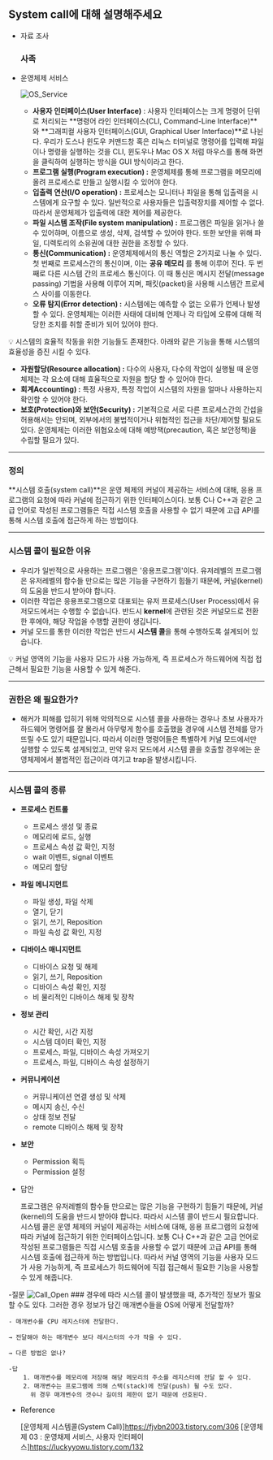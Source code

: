 ## System call에 대해 설명해주세요

- 자료 조사
    
    ### 사족

- 운영체제 서비스
    
    ![OS_Service](https://github.com/JungMunGyu/CS_interview_Study/blob/main/os&computer_structure/img/Os_Service.png?raw=true)
    
    - **사용자 인터페이스(User Interface)** : 사용자 인터페이스는 크게 명령어 단위로 처리되는 **명령어 라인 인터페이스(CLI, Command-Line Interface)**와 **그래피컬 사용자 인터페이스(GUI, Graphical User Interface)**로 나뉜다. 우리가 도스나 윈도우 커맨드창 혹은 리눅스 터미널로 명령어를 입력해 파일이나 명령을 실행하는 것을 CLI, 윈도우나 Mac OS X 처럼 마우스를 통해 화면을 클릭하여 실행하는 방식을 GUI 방식이라고 한다.
    - **프로그램 실행(Program execution) :** 운영체제를 통해 프로그램을 메모리에 올려 프로세스로 만들고 실행시킬 수 있어야 한다.
    - **입출력 연산(I/O operation) :** 프로세스는 모니터나 파일을 통해 입출력을 시스템에게 요구할 수 있다. 일반적으로 사용자들은 입출력장치를 제어할 수 없다. 따라서 운영체제가 입출력에 대한 제어를 제공한다.
    - **파일 시스템 조작(File system manipulation) :** 프로그램은 파일을 읽거나 쓸 수 있어햐며, 이름으로 생성, 삭제, 검색할 수 있어야 한다. 또한 보안을 위해 파일, 디렉토리의 소유권에 대한 권한을 조정할 수 있다.
    - **통신(Communication) :** 운영체제에서의 통신 역할은 2가지로 나눌 수 있다. 첫 번째로 프로세스간의 통신이며, 이는 **공유 메모리** 를 통해 이루어 진다. 두 번째로 다른 시스템 간의 프로세스 통신이다. 이 때 통신은 메시지 전달(message passing) 기법을 사용해 이루어 지며, 패킷(packet)을 사용해 시스템간 프로세스 사이를 이동한다.
    - **오류 탐지(Error detection) :** 시스템에는 예측할 수 없는 오류가 언제나 발생할 수 있다. 운영체제는 이러한 사태에 대비해 언제나 각 타입에 오류에 대해 적당한 조치를 취할 준비가 되어 있어야 한다.

<aside>
💡 시스템의 효율적 작동을 위한 기능들도 존재한다. 아래와 같은 기능을 통해 시스템의 효율성을 증진 시킬 수 있다.

- **자원할당(Resource allocation) :** 다수의 사용자, 다수의 작업이 실행될 때 운영체제는 각 요소에 대해 효율적으로 자원을 할당 할 수 있어야 한다.
- **회계Accounting) :** 특정 사용자, 특정 작업이 시스템의 자원을 얼마나 사용하는지 확인할 수 있어야 한다.
- **보호(Protection)와 보안(Security) :** 기본적으로 서로 다른 프로세스간의 간섭을 허용해서는 안되며, 외부에서의 불법적이거나 위협적인 접근을 차단/제어할 필요도 있다. 운영체제는 이러한 위협요소에 대해 예방책(precaution, 혹은 보안정책)을 수립할 필요가 있다.
</aside>

---

### 정의

**시스템 호출(system call)**은 운영 체제의 커널이 제공하는 서비스에 대해, 응용 프로그램의 요청에 따라 커널에 접근하기 위한 인터페이스이다. 보통 C나 C++과 같은 고급 언어로 작성된 프로그램들은 직접 시스템 호출을 사용할 수 없기 때문에 고급 API를 통해 시스템 호출에 접근하게 하는 방법이다.

---

### 시스템 콜이 필요한 이유

- 우리가 일반적으로 사용하는 프로그램은 '응용프로그램'이다. 유저레벨의 프로그램은 유저레벨의 함수들 만으로는 많은 기능을 구현하기 힘들기 때문에, 커널(kernel)의 도움을 반드시 받아야 합니다.
- 이러한 작업은 응용프로그램으로 대표되는 유저 프로세스(User Process)에서 유저모드에서는 수행할 수 없습니다. 반드시 **kernel**에 관련된 것은 커널모드로 전환한 후에야, 해당 작업을 수행할 권한이 생깁니다.
- 커널 모드를 통한 이러한 작업은 반드시 **시스템 콜**을 통해 수행하도록 설계되어 있습니다.

<aside>
💡 커널 영역의 기능을 사용자 모드가 사용 가능하게,  즉 프로세스가 하드웨어에 직접 접근해서 필요한 기능을 사용할 수 있게 해준다.

</aside>

---

### 권한은 왜 필요한가?

- 해커가 피해를 입히기 위해 악의적으로 시스템 콜을 사용하는 경우나 초보 사용자가 하드웨어 명령어를 잘 몰라서 아무렇게 함수를 호출했을 경우에 시스템 전체를 망가뜨릴 수도 있기 때문입니다. 따라서 이러한 명령어들은 특별하게 커널 모드에서만 실행할 수 있도록 설계되었고, 만약 유저 모드에서 시스템 콜을 호출할 경우에는 운영체제에서 불법적인 접근이라 여기고 trap을 발생시킵니다.

---

### 시스템 콜의 종류

- **프로세스 컨트롤**
    - 프로세스 생성 및 종료
    - 메모리에 로드, 실행
    - 프로세스 속성 값 확인, 지정
    - wait 이벤트, signal 이벤트
    - 메모리 할당
- **파일 메니지먼트**
    - 파일 생성, 파일 삭제
    - 열기, 닫기
    - 읽기, 쓰기, Reposition
    - 파일 속성 값 확인, 지정
- **디바이스 매니지먼트**
    - 디바이스 요청 및 해제
    - 읽기, 쓰기, Reposition
    - 디바이스 속성 확인, 지정
    - 비 물리적인 디바이스 해제 및 장착
- **정보 관리**
    - 시간 확인, 시간 지정
    - 시스템 데이터 확인, 지정
    - 프로세스, 파일, 디바이스 속성 가져오기
    - 프로세스, 파일, 디바이스 속성 설정하기
- **커뮤니케이션**
    - 커뮤니케이션 연결 생성 및 삭제
    - 메시지 송신, 수신
    - 상태 정보 전달
    - remote 디바이스 해제 및 장착
- **보안**
    - Permission 획득
    - Permission 설정

- 답안
    
    프로그램은 유저레벨의 함수들 만으로는 많은 기능을 구현하기 힘들기 때문에, 커널(kernel)의 도움을 반드시 받아야 합니다. 따라서 시스템 콜이 반드시 필요합니다. 시스템 콜은 운영 체제의 커널이 제공하는 서비스에 대해, 응용 프로그램의 요청에 따라 커널에 접근하기 위한 인터페이스입니다. 보통 C나 C++과 같은 고급 언어로 작성된 프로그램들은 직접 시스템 호출을 사용할 수 없기 때문에 고급 API를 통해 시스템 호출에 접근하게 하는 방법입니다. 따라서 커널 영역의 기능을 사용자 모드가 사용 가능하게,  즉 프로세스가 하드웨어에 직접 접근해서 필요한 기능을 사용할 수 있게 해줍니다.
    
-질문
    ![Call_Open](https://github.com/JungMunGyu/CS_interview_Study/blob/main/os&computer_structure/img/Call_Open.png?raw=true)
    ### 경우에 따라 시스템 콜이 발생했을 때, 추가적인 정보가 필요할 수도 있다. 그러한 경우 정보가 담긴 매개변수들을 OS에 어떻게 전달할까?

    - 매개변수를 CPU 레지스터에 전달한다.
    
    → 전달해야 하는 매개변수 보다 레시스터의 수가 작을 수 있다.
    
    → 다른 방법은 없나?
    
    -답
        1. 매개변수를 메모리에 저장해 해당 메모리의 주소를 레지스터에 전달 할 수 있다.
        2. 매개변수는 프로그램에 의해 스택(stack)에 전달(push) 될 수도 있다.
          위 경우 매개변수의 갯수나 길이의 제한이 없기 때문에 선호된다.
          
- Reference
    
    [운영체제 시스템콜(System Call)]https://fjvbn2003.tistory.com/306
    [운영체제 03 : 운영채제 서비스, 사용자 인터페이스]https://luckyyowu.tistory.com/132
